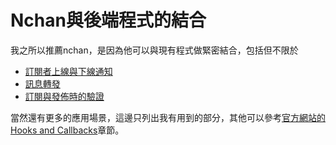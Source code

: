 # Nchan與後端程式的結合

我之所以推薦nchan，是因為他可以與現有程式做緊密結合，包括但不限於

* [訂閱者上線與下線通知](/nchan-yu-hou-duan-cheng-shi-de-jie-he/ding-yue-zhe-shang-xian-yu-xia-xian-tong-zhi.md)
* [訊息轉發](/nchan-yu-hou-duan-cheng-shi-de-jie-he/xun-xi-zhuan-fa.md)
* [訂閱與發佈時的驗證](/nchan-yu-hou-duan-cheng-shi-de-jie-he/ding-yue-yu-fa-bu-shi-de-yan-zheng.md)

當然還有更多的應用場景，這邊只列出我有用到的部分，其他可以參考[官方網站的Hooks and Callbacks](https://nchan.io/#hooks-and-callbacks)章節。


